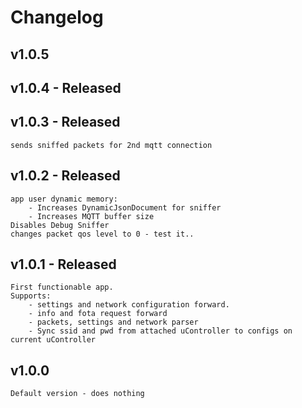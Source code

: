 # Changelog

## v1.0.5

## v1.0.4 - Released

## v1.0.3 - Released
	sends sniffed packets for 2nd mqtt connection

## v1.0.2 - Released
	app user dynamic memory:
		- Increases DynamicJsonDocument for sniffer
		- Increases MQTT buffer size
	Disables Debug Sniffer
	changes packet qos level to 0 - test it..

## v1.0.1 - Released
	First functionable app.
	Supports: 
		- settings and network configuration forward.
		- info and fota request forward
		- packets, settings and network parser
		- Sync ssid and pwd from attached uController to configs on current uController

## v1.0.0
	Default version - does nothing